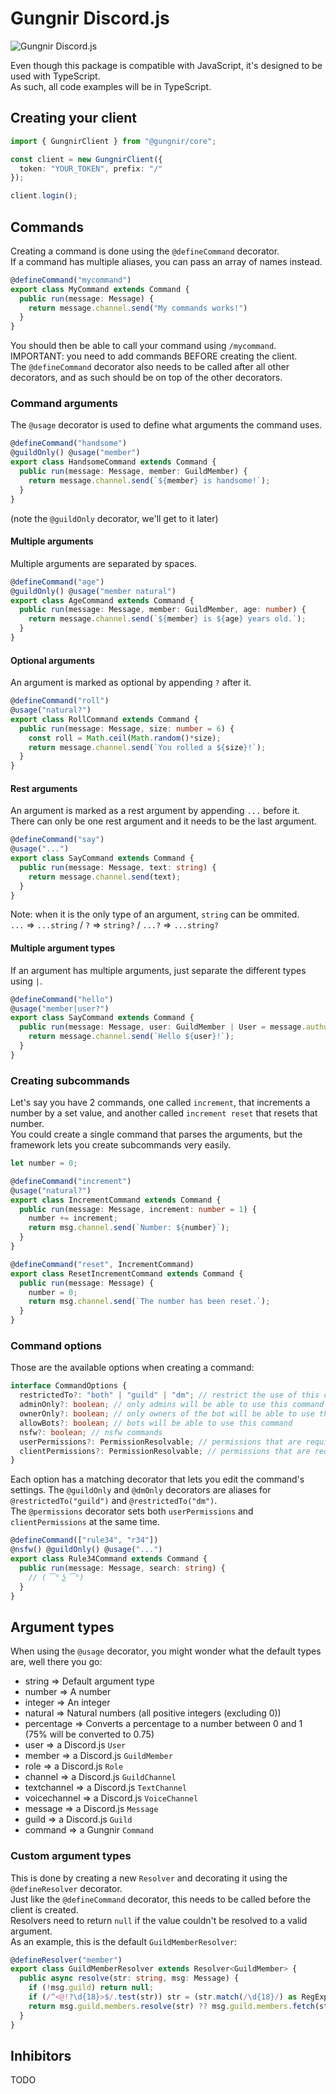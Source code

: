 # Gungnir Discord.js
![Gungnir Discord.js](https://nodei.co/npm/@gungnir/core.png?downloads=true&stars=true)

Even though this package is compatible with JavaScript, it's designed to be used with TypeScript.\
As such, all code examples will be in TypeScript.

## Creating your client
```ts
import { GungnirClient } from "@gungnir/core";

const client = new GungnirClient({
  token: "YOUR_TOKEN", prefix: "/"
});

client.login();
```

## Commands
Creating a command is done using the `@defineCommand` decorator.\
If a command has multiple aliases, you can pass an array of names instead.
```ts
@defineCommand("mycommand")
export class MyCommand extends Command {
  public run(message: Message) {
    return message.channel.send("My commands works!")
  }
}
```

You should then be able to call your command using `/mycommand`.\
IMPORTANT: you need to add commands BEFORE creating the client.\
The `@defineCommand` decorator also needs to be called after all other decorators, and as such should be on top of the other decorators.

### Command arguments
The `@usage` decorator is used to define what arguments the command uses.
```ts
@defineCommand("handsome")
@guildOnly() @usage("member")
export class HandsomeCommand extends Command {
  public run(message: Message, member: GuildMember) {
    return message.channel.send(`${member} is handsome!`);
  }
}
```
(note the `@guildOnly` decorator, we'll get to it later)

#### Multiple arguments
Multiple arguments are separated by spaces.
```ts
@defineCommand("age")
@guildOnly() @usage("member natural")
export class AgeCommand extends Command {
  public run(message: Message, member: GuildMember, age: number) {
    return message.channel.send(`${member} is ${age} years old.`);
  }
}
```

#### Optional arguments
An argument is marked as optional by appending `?` after it.
```ts
@defineCommand("roll")
@usage("natural?")
export class RollCommand extends Command {
  public run(message: Message, size: number = 6) {
    const roll = Math.ceil(Math.random()*size);
    return message.channel.send(`You rolled a ${size}!`);
  }
}
```

#### Rest arguments
An argument is marked as a rest argument by appending `...` before it.\
There can only be one rest argument and it needs to be the last argument.
```ts
@defineCommand("say")
@usage("...")
export class SayCommand extends Command {
  public run(message: Message, text: string) {
    return message.channel.send(text);
  }
}
```
Note: when it is the only type of an argument, `string` can be ommited.\
`...` => `...string` / `?` => `string?` / `...?` => `...string?`

#### Multiple argument types
If an argument has multiple arguments, just separate the different types using `|`.
```ts
@defineCommand("hello")
@usage("member|user?")
export class SayCommand extends Command {
  public run(message: Message, user: GuildMember | User = message.author) {
    return message.channel.send(`Hello ${user}!`);
  }
}
```

### Creating subcommands
Let's say you have 2 commands, one called `increment`, that increments a number by a set value, and another called `increment reset` that resets that number.\
You could create a single command that parses the arguments, but the framework lets you create subcommands very easily.
```ts
let number = 0;

@defineCommand("increment")
@usage("natural?")
export class IncrementCommand extends Command {
  public run(message: Message, increment: number = 1) {
    number += increment;
    return msg.channel.send(`Number: ${number}`);
  }
}

@defineCommand("reset", IncrementCommand)
export class ResetIncrementCommand extends Command {
  public run(message: Message) {
    number = 0;
    return msg.channel.send(`The number has been reset.`);
  }
}
```

### Command options
Those are the available options when creating a command:
```ts
interface CommandOptions {
  restrictedTo?: "both" | "guild" | "dm"; // restrict the use of this command to guilds or dms
  adminOnly?: boolean; // only admins will be able to use this command
  ownerOnly?: boolean; // only owners of the bot will be able to use this command
  allowBots?: boolean; // bots will be able to use this command
  nsfw?: boolean; // nsfw commands
  userPermissions?: PermissionResolvable; // permissions that are required by the user who uses this command
  clientPermissions?: PermissionResolvable; // permissions that are required by the bot
}
```
Each option has a matching decorator that lets you edit the command's settings.
The `@guildOnly` and `@dmOnly` decorators are aliases for `@restrictedTo("guild")` and `@restrictedTo("dm")`.\
The `@permissions` decorator sets both `userPermissions` and `clientPermissions` at the same time.
```ts
@defineCommand(["rule34", "r34"])
@nsfw() @guildOnly() @usage("...")
export class Rule34Command extends Command {
  public run(message: Message, search: string) {
    // ( ͡° ͜ʖ ͡°)
  }
}
```

## Argument types
When using the `@usage` decorator, you might wonder what the default types are, well there you go:
- string => Default argument type
- number => A number
- integer => An integer
- natural => Natural numbers (all positive integers (excluding 0))
- percentage => Converts a percentage to a number between 0 and 1 (75% will be converted to 0.75)
- user => a Discord.js `User`
- member => a Discord.js `GuildMember`
- role => a Discord.js `Role`
- channel => a Discord.js `GuildChannel`
- textchannel => a Discord.js `TextChannel`
- voicechannel => a Discord.js `VoiceChannel`
- message => a Discord.js `Message`
- guild => a Discord.js `Guild`
- command => a Gungnir `Command`

### Custom argument types
This is done by creating a new `Resolver` and decorating it using the `@defineResolver` decorator.\
Just like the `@defineCommand` decorator, this needs to be called before the client is created.\
Resolvers need to return `null` if the value couldn't be resolved to a valid argument.\
As an example, this is the default `GuildMemberResolver`:
```ts
@defineResolver("member")
export class GuildMemberResolver extends Resolver<GuildMember> {
  public async resolve(str: string, msg: Message) {
    if (!msg.guild) return null;
    if (/^<@!?\d{18}>$/.test(str)) str = (str.match(/\d{18}/) as RegExpMatchArray)[0];
    return msg.guild.members.resolve(str) ?? msg.guild.members.fetch(str).catch(() => null);
  }
}
```

## Inhibitors
TODO
